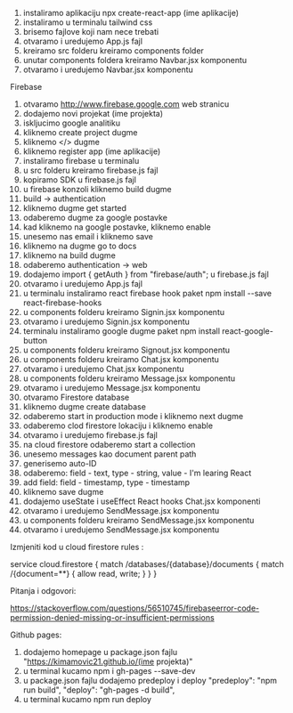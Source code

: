 1. instaliramo aplikaciju npx create-react-app (ime aplikacije)
2. instaliramo u terminalu tailwind css
3. brisemo fajlove koji nam nece trebati
4. otvaramo i uredujemo App.js fajl
5. kreiramo src folderu kreiramo components folder
6. unutar components foldera kreiramo Navbar.jsx komponentu
7. otvaramo i uredujemo Navbar.jsx komponentu



Firebase 
1. otvaramo http://www.firebase.google.com web stranicu
2. dodajemo novi projekat (ime projekta)
3. iskljucimo google analitiku
4. kliknemo create project dugme
5. kliknemo </> dugme
6. kliknemo register app (ime aplikacije)
7. instaliramo firebase u terminalu
8. u src folderu kreiramo firebase.js fajl
9. kopiramo SDK u firebase.js fajl
10. u firebase konzoli kliknemo build dugme
11. build -> authentication
12. kliknemo dugme get started
13. odaberemo dugme za google postavke
14. kad kliknemo na google postavke, kliknemo enable
15. unesemo nas email i kliknemo save
16. kliknemo na dugme go to docs
17. kliknemo na build dugme
18. odaberemo authentication -> web
19. dodajemo import { getAuth } from "firebase/auth"; u firebase.js fajl
20. otvaramo i uredujemo App.js fajl
21. u terminalu instaliramo react firebase hook paket
npm install --save react-firebase-hooks
22. u components folderu kreiramo Signin.jsx komponentu
23. otvaramo i uredujemo Signin.jsx komponentu
24.  terminalu instaliramo google dugme paket
npm install react-google-button
25. u components folderu kreiramo Signout.jsx komponentu
26. u components folderu kreiramo Chat.jsx komponentu
27. otvaramo i uredujemo Chat.jsx komponentu
28. u components folderu kreiramo Message.jsx komponentu
29. otvaramo i uredujemo Message.jsx komponentu
30. otvaramo Firestore database
31. kliknemo dugme create database
32. odaberemo start in production mode i kliknemo next dugme
33. odaberemo clod firestore lokaciju i kliknemo enable
34. otvaramo i uredujemo firebase.js fajl
35. na cloud firestore odaberemo start a collection
36. unesemo messages kao document parent path 
37. generisemo auto-ID
38. odaberemo: field - text, type - string, value - I'm learing React
39. add field: field - timestamp, type - timestamp
40. kliknemo save dugme
41. dodajemo useState i useEffect React hooks Chat.jsx komponenti
42. otvaramo i uredujemo SendMessage.jsx komponentu
43. u components folderu kreiramo SendMessage.jsx komponentu
44. otvaramo i uredujemo SendMessage.jsx komponentu
 




Izmjeniti kod u cloud firestore rules : 

service cloud.firestore {
  match /databases/{database}/documents {
    match /{document=**} {
      allow read, write;
    }
  }
}




Pitanja i odgovori:

https://stackoverflow.com/questions/56510745/firebaseerror-code-permission-denied-missing-or-insufficient-permissions




Github pages:
1. dodajemo homepage u package.json fajlu
    "https://kimamovic21.github.io/(ime projekta)"
2. u terminal kucamo npm i gh-pages --save-dev
3. u package.json fajlu dodajemo predeploy i deploy
    "predeploy": "npm run build",
    "deploy": "gh-pages -d build",
4. u terminal kucamo npm run deploy


